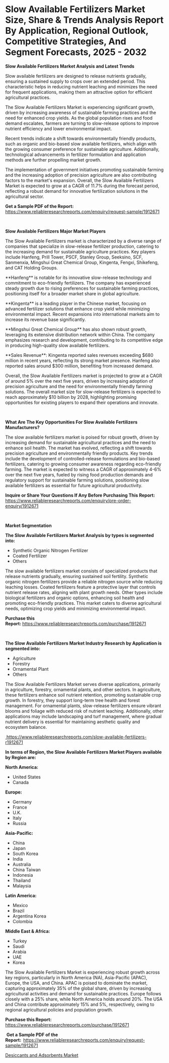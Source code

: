 <p><h1>Slow Available Fertilizers Market Size, Share & Trends Analysis Report By Application, Regional Outlook, Competitive Strategies, And Segment Forecasts, 2025 - 2032</h1></p><p><strong>Slow Available Fertilizers Market Analysis and Latest Trends</strong></p>
<p><p>Slow available fertilizers are designed to release nutrients gradually, ensuring a sustained supply to crops over an extended period. This characteristic helps in reducing nutrient leaching and minimizes the need for frequent applications, making them an attractive option for efficient agricultural practices. </p><p>The Slow Available Fertilizers Market is experiencing significant growth, driven by increasing awareness of sustainable farming practices and the need for enhanced crop yields. As the global population rises and food demand escalates, farmers are turning to slow-release options to improve nutrient efficiency and lower environmental impact. </p><p>Recent trends indicate a shift towards environmentally friendly products, such as organic and bio-based slow available fertilizers, which align with the growing consumer preference for sustainable agriculture. Additionally, technological advancements in fertilizer formulation and application methods are further propelling market growth. </p><p>The implementation of government initiatives promoting sustainable farming and the increasing adoption of precision agriculture are also contributing factors to the market's expansion. Overall, the Slow Available Fertilizers Market is expected to grow at a CAGR of 11.7% during the forecast period, reflecting a robust demand for innovative fertilization solutions in the agricultural sector.</p></p>
<p><strong>Get a Sample PDF of the Report:&nbsp;</strong> <a href="https://www.reliableresearchreports.com/enquiry/request-sample/1912671?utm_campaign=2221&utm_medium=2&utm_source=Github&utm_content=ia&utm_term=04022025&utm_id=slow-available-fertilizers">https://www.reliableresearchreports.com/enquiry/request-sample/1912671</a></p>
<p>&nbsp;</p>
<p><strong>Slow Available Fertilizers Major Market Players</strong></p>
<p><p>The Slow Available Fertilizers market is characterized by a diverse range of companies that specialize in slow-release fertilizer production, catering to the increasing demand for sustainable agriculture practices. Key players include Hanfeng, Prill Tower, PSCF, Stanley Group, Seeksino, SCF, Sanmenxia, Mingshui Great Chemical Group, Kingenta, Fengxi, Shikefeng, and CAT Holding Groups.</p><p>**Hanfeng** is notable for its innovative slow-release technology and commitment to eco-friendly fertilizers. The company has experienced steady growth due to rising preferences for sustainable farming practices, positioning itself for a broader market share in global agriculture.</p><p>**Kingenta** is a leading player in the Chinese market, focusing on advanced fertilizer solutions that enhance crop yield while minimizing environmental impact. Recent expansions into international markets aim to increase its revenue base significantly.</p><p>**Mingshui Great Chemical Group** has also shown robust growth, leveraging its extensive distribution network within China. The company emphasizes research and development, contributing to its competitive edge in producing high-quality slow available fertilizers.</p><p>**Sales Revenue**: Kingenta reported sales revenues exceeding $680 million in recent years, reflecting its strong market presence. Hanfeng also reported sales around $300 million, benefiting from increased demand. </p><p>Overall, the Slow Available Fertilizers market is projected to grow at a CAGR of around 5% over the next five years, driven by increasing adoption of precision agriculture and the need for environmentally friendly farming solutions. The overall market size for slow-release fertilizers is expected to reach approximately $10 billion by 2028, highlighting promising opportunities for existing players to expand their operations and innovate.</p></p>
<p>&nbsp;</p>
<p><strong>What Are The Key Opportunities For Slow Available Fertilizers Manufacturers?</strong></p>
<p><p>The slow available fertilizers market is poised for robust growth, driven by increasing demand for sustainable agricultural practices and the need to enhance soil health. The market has evolved, reflecting a shift towards precision agriculture and environmentally friendly products. Key trends include the development of controlled-release formulations and bio-based fertilizers, catering to growing consumer awareness regarding eco-friendly farming. The market is expected to witness a CAGR of approximately 4-6% over the next five years, fueled by rising food production demands and regulatory support for sustainable farming solutions, positioning slow available fertilizers as essential for future agricultural productivity.</p></p>
<p><strong>Inquire or Share Your Questions If Any Before Purchasing This Report:</strong> <a href="https://www.reliableresearchreports.com/enquiry/pre-order-enquiry/1912671?utm_campaign=2221&utm_medium=2&utm_source=Github&utm_content=ia&utm_term=04022025&utm_id=slow-available-fertilizers">https://www.reliableresearchreports.com/enquiry/pre-order-enquiry/1912671</a></p>
<p>&nbsp;</p>
<p><strong>Market Segmentation</strong></p>
<p><strong>The Slow Available Fertilizers Market Analysis by types is segmented into:</strong></p>
<p><ul><li>Synthetic Organic Nitrogen Fertilizer</li><li>Coated Fertilizer</li><li>Others</li></ul></p>
<p><p>The slow available fertilizers market consists of specialized products that release nutrients gradually, ensuring sustained soil fertility. Synthetic organic nitrogen fertilizers provide a reliable nitrogen source while reducing leaching losses. Coated fertilizers feature a protective layer that controls nutrient release rates, aligning with plant growth needs. Other types include biological fertilizers and organic options, enhancing soil health and promoting eco-friendly practices. This market caters to diverse agricultural needs, optimizing crop yields and minimizing environmental impact.</p></p>
<p><strong>Purchase this Report:&nbsp;</strong><a href="https://www.reliableresearchreports.com/purchase/1912671?utm_campaign=2221&utm_medium=2&utm_source=Github&utm_content=ia&utm_term=04022025&utm_id=slow-available-fertilizers">https://www.reliableresearchreports.com/purchase/1912671</a></p>
<p>&nbsp;</p>
<p><strong>The Slow Available Fertilizers Market Industry Research by Application is segmented into:</strong></p>
<p><ul><li>Agriculture</li><li>Forestry</li><li>Ornamental Plant</li><li>Others</li></ul></p>
<p><p>The Slow Available Fertilizers Market serves diverse applications, primarily in agriculture, forestry, ornamental plants, and other sectors. In agriculture, these fertilizers enhance soil nutrient retention, promoting sustainable crop growth. In forestry, they support long-term tree health and forest management. For ornamental plants, slow-release fertilizers ensure vibrant blooms and foliage with reduced risk of nutrient leaching. Additionally, other applications may include landscaping and turf management, where gradual nutrient delivery is essential for maintaining aesthetic quality and ecosystem balance.</p></p>
<p><a href="https://www.reliableresearchreports.com/slow-available-fertilizers-r1912671?utm_campaign=2221&utm_medium=2&utm_source=Github&utm_content=ia&utm_term=04022025&utm_id=slow-available-fertilizers">&nbsp;https://www.reliableresearchreports.com/slow-available-fertilizers-r1912671</a></p>
<p><strong>In terms of Region, the Slow Available Fertilizers Market Players available by Region are:</strong></p>
<p>
    <p> <strong> North America: </strong>
        <ul>
            <li>United States</li>
            <li>Canada</li>
        </ul>
        </p> 
    <p> <strong> Europe: </strong>
        <ul>
            <li>Germany</li>
            <li>France</li>
            <li>U.K.</li>
            <li>Italy</li>
            <li>Russia</li>
        </ul>
        </p> 
    <p> <strong> Asia-Pacific: </strong>
        <ul>
            <li>China</li>
            <li>Japan</li>
            <li>South Korea</li>
            <li>India</li>
            <li>Australia</li>
            <li>China Taiwan</li>
            <li>Indonesia</li>
            <li>Thailand</li>
            <li>Malaysia</li>
        </ul>
        </p> 
    <p> <strong> Latin America: </strong>
        <ul>
            <li>Mexico</li>
            <li>Brazil</li>
            <li>Argentina Korea</li>
            <li>Colombia</li>
        </ul>
        </p> 
    <p> <strong> Middle East & Africa: </strong>
        <ul>
            <li>Turkey</li>
            <li>Saudi</li>
            <li>Arabia</li>
            <li>UAE</li>
            <li>Korea</li>
        </ul>
    </p>
    </p>
<p><p>The Slow Available Fertilizers Market is experiencing robust growth across key regions, particularly in North America (NA), Asia-Pacific (APAC), Europe, the USA, and China. APAC is poised to dominate the market, capturing approximately 35% of the global share, driven by increasing agricultural activities and demand for sustainable practices. Europe follows closely with a 25% share, while North America holds around 20%. The USA and China contribute approximately 15% and 5%, respectively, owing to regional agricultural policies and population growth.</p></p>
<p><strong>Purchase this Report: </strong><a href="https://www.reliableresearchreports.com/purchase/1912671?utm_campaign=2221&utm_medium=2&utm_source=Github&utm_content=ia&utm_term=04022025&utm_id=slow-available-fertilizers">https://www.reliableresearchreports.com/purchase/1912671</a></p>
<p>&nbsp;<strong>Get a Sample PDF of the Report:&nbsp;&nbsp;</strong><a href="https://www.reliableresearchreports.com/enquiry/request-sample/1912671?utm_campaign=2221&utm_medium=2&utm_source=Github&utm_content=ia&utm_term=04022025&utm_id=slow-available-fertilizers">https://www.reliableresearchreports.com/enquiry/request-sample/1912671</a></p>
<p><strong></strong></p>
<p><p><a href="https://github.com/klindsey95/Market-Research-Report-List-1/blob/main/desiccants-and-adsorbents-market.md?utm_campaign=2221&utm_medium=2&utm_source=Github&utm_content=ia&utm_term=04022025&utm_id=slow-available-fertilizers">Desiccants and Adsorbents Market</a></p></p>